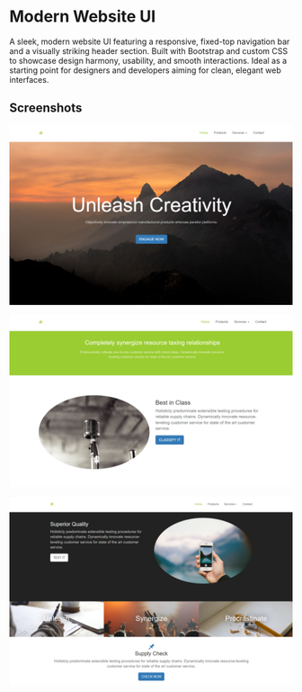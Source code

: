 # Modern Website UI

A sleek, modern website UI featuring a responsive, fixed-top navigation bar and a visually striking header section. Built with Bootstrap and custom CSS to showcase design harmony, usability, and smooth interactions. Ideal as a starting point for designers and developers aiming for clean, elegant web interfaces.

## Screenshots

![Screenshot 1](images/scr_1.png)


![Screenshot 2](images/scr_2.png)


![Screenshot 3](images/scr_3.png)
